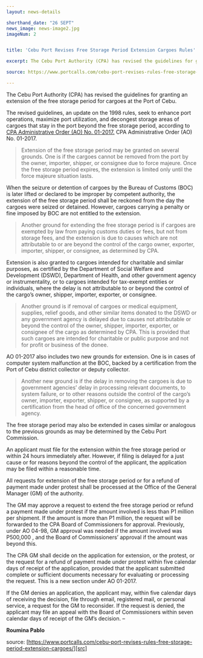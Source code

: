 ```yaml
---
layout: news-details

shorthand_date: "26 SEPT"
news_image: news-image2.jpg
imageNum: 2


title: 'Cebu Port Revises Free Storage Period Extension Cargoes Rules'

excerpt: The Cebu Port Authority (CPA) has revised the guidelines for granting an extension of the free storage period for cargoes at the Port of Cebu.

source: https://www.portcalls.com/cebu-port-revises-rules-free-storage-period-extension-cargoes/

---
```

The Cebu Port Authority (CPA) has revised the guidelines for granting an extension of the free storage period for cargoes at the Port of Cebu.

The revised guidelines, an update on the 1998 rules, seek to enhance port operations, maximize port utilization, and decongest storage areas of cargoes that stay in the port beyond the free storage period, according to [CPA Administrative Order (AO) No. 01-2017.][cpa_guidelines] CPA Administrative Order (AO) No. 01-2017.

>Extension of the free storage period may be granted on several grounds. One is if the cargoes cannot be removed from the port by the owner, importer, shipper, or consignee due to force majeure. Once the free storage period expires, the extension is limited only until the force majeure situation lasts.

When the seizure or detention of cargoes by the Bureau of Customs (BOC) is later lifted or declared to be improper by competent authority, the extension of the free storage period shall be reckoned from the day the cargoes were seized or detained. However, cargoes carrying a penalty or fine imposed by BOC are not entitled to the extension.

>Another ground for extending the free storage period is if cargoes are exempted by law from paying customs duties or fees, but not from storage fees, and the extension is due to causes which are not attributable to or are beyond the control of the cargo owner, exporter, importer, shipper, or consignee, as determined by CPA.

Extension is also granted to cargoes intended for charitable and similar purposes, as certified by the Department of Social Welfare and Development (DSWD), Department of Health, and other government agency or instrumentality, or to cargoes intended for tax-exempt entities or individuals, where the delay is not attributable to or beyond the control of the cargo’s owner, shipper, importer, exporter, or consignee.

>Another ground is if removal of cargoes or medical equipment, supplies, relief goods, and other similar items donated to the DSWD or any government agency is delayed due to causes not attributable or beyond the control of the owner, shipper, importer, exporter, or consignee of the cargo as determined by CPA. This is provided that such cargoes are intended for charitable or public purpose and not for profit or business of the donee.

AO 01-2017 also includes two new grounds for extension. One is in cases of computer system malfunction at the BOC, backed by a certification from the Port of Cebu district collector or deputy collector.

>Another new ground is if the delay in removing the cargoes is due to government agencies’ delay in processing relevant documents, to system failure, or to other reasons outside the control of the cargo’s owner, importer, exporter, shipper, or consignee, as supported by a certification from the head of office of the concerned government agency.

The free storage period may also be extended in cases similar or analogous to the previous grounds as may be determined by the Cebu Port Commission.

An applicant must file for the extension within the free storage period or within 24 hours immediately after. However, if filing is delayed for a just cause or for reasons beyond the control of the applicant, the application may be filed within a reasonable time.

All requests for extension of the free storage period or for a refund of payment made under protest shall be processed at the Office of the General Manager (GM) of the authority.

The GM may approve a request to extend the free storage period or refund a payment made under protest if the amount involved is less than P1 million per shipment. If the amount is more than P1 million, the request will be forwarded to the CPA Board of Commissioners for approval. Previously, under AO 04-98, GM approval was needed if the amount involved was P500,000 , and the Board of Commissioners’ approval if the amount was beyond this.

The CPA GM shall decide on the application for extension, or the protest, or the request for a refund of payment made under protest within five calendar days of receipt of the application, provided that the applicant submitted complete or sufficient documents necessary for evaluating or processing the request. This is a new section under AO 01-2017.

If the GM denies an application, the applicant may, within five calendar days of receiving the decision, file through email, registered mail, or personal service, a request for the GM to reconsider. If the request is denied, the applicant may file an appeal with the Board of Commissioners within seven calendar days of receipt of the GM’s decision. – 

<strong>Roumina Pablo</strong>

source: [https://www.portcalls.com/cebu-port-revises-rules-free-storage-period-extension-cargoes/][src]

[src]: https://www.portcalls.com/cebu-port-revises-rules-free-storage-period-extension-cargoes/
[cpa_guidelines]: http://www.cpa.gov.ph/external/pdf/all_admin_order/2017/AO%2001-2017%20Revised%20Guidelines%20On%20The%20Granting%20Of%20Extension%20Of%20Free%20Storage%20Period%20(EFSP).pdf
